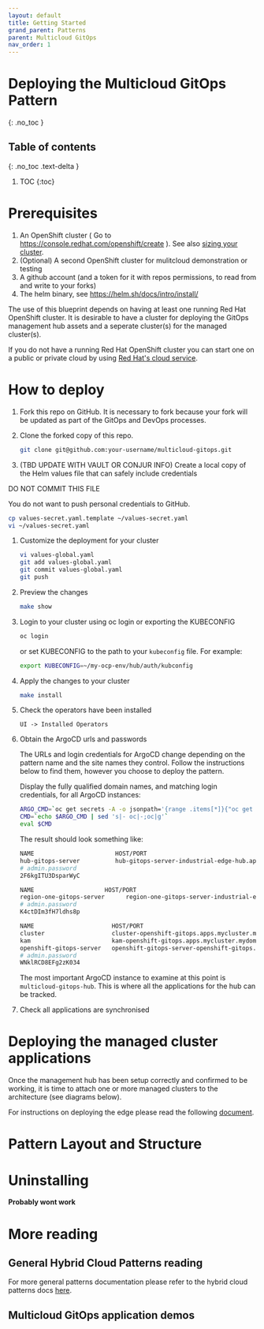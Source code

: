 ```yaml
---
layout: default
title: Getting Started
grand_parent: Patterns
parent: Multicloud GitOps
nav_order: 1
---
```


# Deploying the Multicloud GitOps Pattern  
{: .no_toc }

## Table of contents
{: .no_toc .text-delta }

1. TOC
{:toc}

# Prerequisites

1. An OpenShift cluster ( Go to https://console.redhat.com/openshift/create ). See also [sizing your cluster](../cluster-sizing).
1. (Optional) A second OpenShift cluster for mulitcloud demonstration or testing
1. A github account (and a token for it with repos permissions, to read from and write to your forks)
1. The helm binary, see https://helm.sh/docs/intro/install/

The use of this blueprint depends on having at least one running Red Hat
OpenShift cluster. It is desirable to have a cluster for deploying the GitOps 
management hub assets and a seperate cluster(s) for the managed cluster(s).

If you do not have a running Red Hat OpenShift cluster you can start one on a
public or private cloud by using [Red Hat's cloud
service](https://console.redhat.com/openshift/create).

# How to deploy

1. Fork this repo on GitHub. It is necessary to fork because your fork will be updated as part of the GitOps and DevOps processes.

1. Clone the forked copy of this repo.

   ```sh
   git clone git@github.com:your-username/multicloud-gitops.git
   ```

1. (TBD UPDATE WITH VAULT OR CONJUR INFO) Create a local copy of the Helm values file that can safely include credentials

  DO NOT COMMIT THIS FILE

  You do not want to push personal credentials to GitHub.
   ```sh
   cp values-secret.yaml.template ~/values-secret.yaml
   vi ~/values-secret.yaml
   ```

1. Customize the deployment for your cluster

   ```sh
   vi values-global.yaml
   git add values-global.yaml
   git commit values-global.yaml
   git push
   ```

1. Preview the changes
   ```sh
   make show
   ```

1. Login to your cluster using oc login or exporting the KUBECONFIG

   ```sh
   oc login
   ```

   or set KUBECONFIG to the path to your `kubeconfig` file. For example:

   ```sh
   export KUBECONFIG=~/my-ocp-env/hub/auth/kubconfig
   ```

1. Apply the changes to your cluster

   ```sh
   make install
   ```

1. Check the operators have been installed

   ```
   UI -> Installed Operators
   ```

1. Obtain the ArgoCD urls and passwords

   The URLs and login credentials for ArgoCD change depending on the pattern
   name and the site names they control.  Follow the instructions below to find
   them, however you choose to deploy the pattern.

   Display the fully qualified domain names, and matching login credentials, for
   all ArgoCD instances:

   ```sh
   ARGO_CMD=`oc get secrets -A -o jsonpath='{range .items[*]}{"oc get -n "}{.metadata.namespace}{" routes; oc -n "}{.metadata.namespace}{" extract secrets/"}{.metadata.name}{" --to=-\\n"}{end}' | grep gitops-cluster`
   CMD=`echo $ARGO_CMD | sed 's|- oc|-;oc|g'`
   eval $CMD

   ```

   The result should look something like:

   ```sh
   NAME                       HOST/PORT                                                                                         PATH      SERVICES                   PORT    TERMINATION            WILDCARD
   hub-gitops-server          hub-gitops-server-industrial-edge-hub.apps.mycluster.mydomain.com          hub-gitops-server   https   passthrough/Redirect   None
   # admin.password
   2F6kgITU3DsparWyC

   NAME                    HOST/PORT                                                                                   PATH   SERVICES                PORT    TERMINATION            WILDCARD
   region-one-gitops-server      region-one-gitops-server-industrial-edge-region-one.apps.mycluster.mydomain.com          region-one-gitops-server   https   passthrough/Redirect   None
   # admin.password
   K4ctDIm3fH7ldhs8p

   NAME                      HOST/PORT                                                                              PATH   SERVICES                  PORT    TERMINATION            WILDCARD
   cluster                   cluster-openshift-gitops.apps.mycluster.mydomain.com                          cluster                   8080    reencrypt/Allow        None
   kam                       kam-openshift-gitops.apps.mycluster.mydomain.com                              kam                       8443    passthrough/None       None
   openshift-gitops-server   openshift-gitops-server-openshift-gitops.apps.mycluster.mydomain.com          openshift-gitops-server   https   passthrough/Redirect   None
   # admin.password
   WNklRCD8EFg2zK034
   ```

   The most important ArgoCD instance to examine at this point is `multicloud-gitops-hub`. This is where all the applications for the hub can be tracked.


1. Check all applications are synchronised

# Deploying the managed cluster applications

Once the management hub has been setup correctly and confirmed to be working, it is time to attach one or more managed clusters to the architecture (see diagrams below).

For instructions on deploying the edge please read the following [document](http://hybrid-cloud-patterns.io/industrial-edge/managed-cluster/).

# Pattern Layout and Structure


# Uninstalling

**Probably wont work**


# More reading

## General Hybrid Cloud Patterns reading

For more general patterns documentation please refer to the hybrid cloud patterns docs [here](http://hybrid-cloud-patterns.io/).

## Multicloud GitOps application demos

